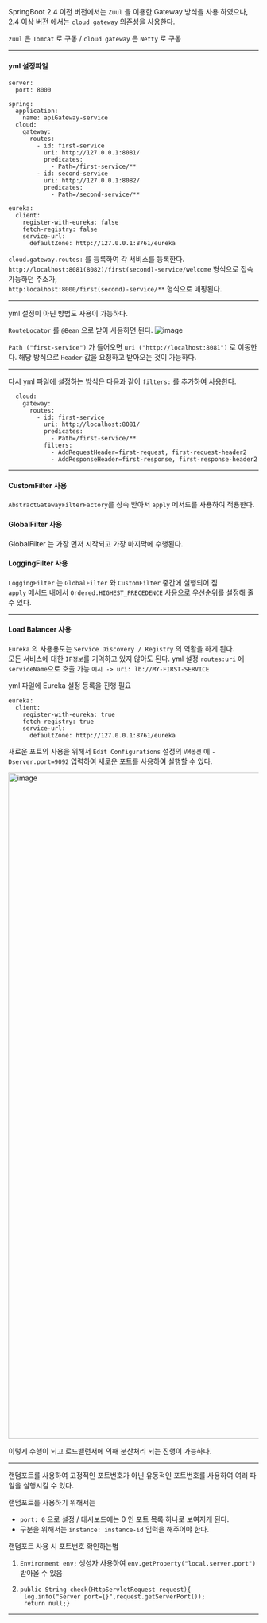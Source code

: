 SpringBoot 2.4 이전 버전에서는 `Zuul` 을 이용한 Gateway 방식을 사용 하였으나,  
2.4 이상 버전 에서는 `cloud gateway` 의존성을 사용한다.

`zuul` 은 `Tomcat` 로 구동 / 
`cloud gateway` 은 `Netty` 로 구동

---
#### yml 설정파일
```
server:
  port: 8000

spring:
  application:
    name: apiGateway-service
  cloud:
    gateway:
      routes:
        - id: first-service
          uri: http://127.0.0.1:8081/
          predicates:
            - Path=/first-service/**
        - id: second-service
          uri: http://127.0.0.1:8082/
          predicates:
            - Path=/second-service/**

eureka:
  client:
    register-with-eureka: false
    fetch-registry: false
    service-url:
      defaultZone: http://127.0.0.1:8761/eureka
```

`cloud.gateway.routes:` 를 등록하여 각 서비스를 등록한다.  
`http://localhost:8081(8082)/first(second)-service/welcome` 형식으로 접속 가능하던 주소가,  
`http:localhost:8000/first(second)-service/**` 형식으로 매핑된다.

---

yml 설정이 아닌 방법도 사용이 가능하다.

`RouteLocator` 를 `@Bean` 으로 받아 사용하면 된다.
![image](https://user-images.githubusercontent.com/79305451/194903355-13db58c1-60d4-4379-af0b-a9d175da9c53.png)

`Path ("first-service")` 가 들어오면 `uri ("http://localhost:8081")` 로 이동한다.
해당 방식으로 `Header` 값을 요청하고 받아오는 것이 가능하다.

---

다시 yml 파일에 설정하는 방식은 다음과 같이 `filters:` 를 추가하여 사용한다.

```
  cloud:
    gateway:
      routes:
        - id: first-service
          uri: http://localhost:8081/
          predicates:
            - Path=/first-service/**
          filters:
            - AddRequestHeader=first-request, first-request-header2
            - AddResponseHeader=first-response, first-response-header2
```
---

#### CustomFilter 사용

`AbstractGatewayFilterFactory`를 상속 받아서 `apply` 메서드를 사용하여 적용한다.

#### GlobalFilter 사용

GlobalFilter 는 가장 먼저 시작되고 가장 마지막에 수행된다.

#### LoggingFilter 사용

`LoggingFilter` 는 `GlobalFilter` 와 `CustomFilter` 중간에 실행되어 짐  
`apply` 메서드 내에서 `Ordered.HIGHEST_PRECEDENCE` 사용으로 우선순위를 설정해 줄 수 있다.


----

#### Load Balancer 사용

`Eureka` 의 사용용도는 `Service Discovery / Registry` 의 역활을 하게 된다.  
모든 서비스에 대한 `IP정보`를 기억하고 있지 않아도 된다. yml 설정 `routes:uri` 에 `serviceName`으로 호출 가능 `예시 -> uri: lb://MY-FIRST-SERVICE`

yml 파일에 Eureka 설정 등록을 진행 필요
```
eureka:
  client:
    register-with-eureka: true
    fetch-registry: true
    service-url:
      defaultZone: http://127.0.0.1:8761/eureka
```


새로운 포트의 사용을 위해서 `Edit Configurations` 설정의 `VM옵션` 에 `-Dserver.port=9092` 입력하여 새로운 포트를 사용하여 실행할 수 있다. 

<img width="1338" alt="image" src="https://user-images.githubusercontent.com/79305451/195637888-2592c022-f394-451c-851f-4da6123c6fc0.png">

이렇게 수행이 되고 로드밸런서에 의해 분산처리 되는 진행이 가능하다.

---

랜덤포트를 사용하여 고정적인 포트번호가 아닌 유동적인 포트번호를 사용하여 여러 파일을 실행시킬 수 있다. 

 랜덤포트를 사용하기 위해서는
- `port: 0` 으로 설정  / 대시보드에는 0 인 포트 목록 하나로 보여지게 된다. 
- 구분을 위해서는   `instance: instance-id` 입력을 해주어야 한다.

랜덤포트 사용 시 포트번호 확인하는법
1. `Environment env;` 생성자 사용하여 `env.getProperty("local.server.port")` 받아올 수 있음
2.     public String check(HttpServletRequest request){
        log.info("Server port={}",request.getServerPort());
        return null;}
---


